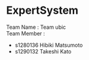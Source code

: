 # ExpertSystem

Team Name : Team ubic  
Team Member :

- s1280136 Hibiki Matsumoto
- s1290132 Takeshi Kato
